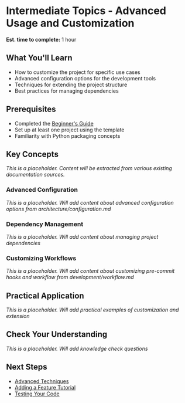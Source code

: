 # Intermediate Topics - Advanced Usage and Customization

**Est. time to complete:** 1 hour

## What You'll Learn

- How to customize the project for specific use cases
- Advanced configuration options for the development tools
- Techniques for extending the project structure
- Best practices for managing dependencies

## Prerequisites

- Completed the [Beginner's Guide](beginners-guide.md)
- Set up at least one project using the template
- Familiarity with Python packaging concepts

## Key Concepts

*This is a placeholder. Content will be extracted from various existing documentation sources.*

### Advanced Configuration

*This is a placeholder. Will add content about advanced configuration options from architecture/configuration.md*

### Dependency Management

*This is a placeholder. Will add content about managing project dependencies*

### Customizing Workflows

*This is a placeholder. Will add content about customizing pre-commit hooks and workflow from development/workflow.md*

## Practical Application

*This is a placeholder. Will add practical examples of customization and extension*

## Check Your Understanding

*This is a placeholder. Will add knowledge check questions*

## Next Steps

- [Advanced Techniques](advanced-techniques.md)
- [Adding a Feature Tutorial](../tutorials/adding-a-feature.md)
- [Testing Your Code](../tutorials/testing-your-code.md)
